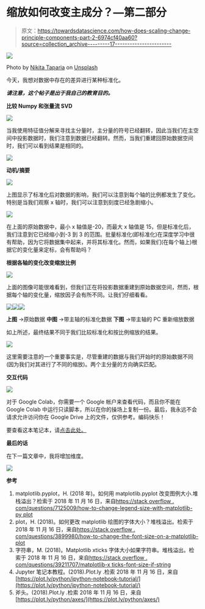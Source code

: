 # 缩放如何改变主成分？—第二部分

> 原文：<https://towardsdatascience.com/how-does-scaling-change-principle-components-part-2-6974cf40aa60?source=collection_archive---------17----------------------->

![](img/0681539ee025dab5440eb0b509a2a6bf.png)

Photo by [Nikita Taparia](https://unsplash.com/photos/Z7mREQaK0Pc?utm_source=unsplash&utm_medium=referral&utm_content=creditCopyText) on [Unsplash](https://unsplash.com/?utm_source=unsplash&utm_medium=referral&utm_content=creditCopyText)

今天，我想对数据中存在的差异进行某种标准化。

***请注意，这个帖子是出于我自己的教育目的。***

**比较 Numpy 和张量流 SVD**

![](img/b4375ec34538118e49a531772f454059.png)

当我使用特征值分解来寻找主分量时，主分量的符号已经翻转，因此当我们在主空间中投影数据时，我们注意到数据已经翻转。然而，当我们重建回原始数据空间时，我们可以看到结果是相同的。

![](img/bfa87c8722c90f7ebfe61421b07826c0.png)

**动机/摘要**

![](img/713ebc489f7571a5f0f0cdfb3fe19f32.png)

上图显示了标准化后对数据的影响，我们可以注意到每个轴的比例都发生了变化。特别是当我们观察 x 轴时，我们可以注意到刻度已经急剧缩小。

![](img/eb25a25a5e28216703ea35becd9a0781.png)

在上面的原始数据中，最小 x 轴值是-20，而最大 x 轴值是 15，但是标准化后，我们注意到它已经缩小到-3 到 3 的范围。批量标准化(即标准化)在深度学习中很有帮助，因为它将数据集中起来，并将其标准化。然而，如果我们(在每个轴上)根据它的变化量来定标，会有帮助吗？

**根据各轴的变化改变缩放比例**

![](img/15231315748305707c8356149af422ae.png)

上面的图像可能很难看到，但我们正在将投影数据重建到原始数据空间，然而，根据每个轴的变化量，缩放因子会有所不同。让我们仔细看看。

![](img/020207c619af78cba86f17390a0fc722.png)![](img/639eb40d21f4cf9f05699fc229270019.png)![](img/829089a395f17350cf24f95d595b72f2.png)

**上图** →原始数据
**中图** →带主轴的标准化数据
**下图** →带主轴的 PC 重新缩放数据

如上所述，最终结果不同于我们比较标准化和按比例缩放的结果。

![](img/408c54b5d9bb9f8e774deccfacd45ccb.png)

这里需要注意的一个重要事实是，尽管重建的数据与我们开始时的原始数据不同(因为我们对其进行了不同的缩放)。两个主分量的方向确实匹配。

**交互代码**

![](img/6d257f352dd167f9289a585a2cd1017d.png)

对于 Google Colab，你需要一个 Google 帐户来查看代码，而且你不能在 Google Colab 中运行只读脚本，所以在你的操场上复制一份。最后，我永远不会请求允许访问你在 Google Drive 上的文件，仅供参考。编码快乐！

要查看这本笔记本，请[点击此处。](https://colab.research.google.com/drive/1E2HBss9KEq8rmSRrUYn667REiC_zOkmC)

**最后的话**

在下一篇文章中，我将增加维度。

![](img/dc35b62fcd10dcca427610cd5205b973.png)

**参考**

1.  matplotlib.pyplot，H. (2018 年)。如何用 matplotlib.pyplot 改变图例大小.堆栈溢出？检索于 2018 年 11 月 16 日，来自[https://stack overflow . com/questions/7125009/how-to-change-legend-size-with-matplotlib-py plot](https://stackoverflow.com/questions/7125009/how-to-change-legend-size-with-matplotlib-pyplot)
2.  plot，H. (2018)。如何更改 matplotlib 绘图的字体大小？堆栈溢出。检索于 2018 年 11 月 16 日，来自[https://stack overflow . com/questions/3899980/how-to-change-the-font-size-on-a-matplotlib-plot](https://stackoverflow.com/questions/3899980/how-to-change-the-font-size-on-a-matplotlib-plot)
3.  字符串，M. (2018)。Matplotlib xticks 字体大小如果字符串。堆栈溢出。检索于 2018 年 11 月 16 日，来自[https://stack overflow . com/questions/39211707/matplotlib-x ticks-font-size-if-string](https://stackoverflow.com/questions/39211707/matplotlib-xticks-font-size-if-string)
4.  Jupyter 笔记本教程。(2018).Plot.ly .检索 2018 年 11 月 16 日，来自[https://plot.ly/python/ipython-notebook-tutorial/](https://plot.ly/python/ipython-notebook-tutorial/)
5.  斧头。(2018).Plot.ly .检索 2018 年 11 月 16 日，来自[https://plot.ly/python/axes/](https://plot.ly/python/axes/)
